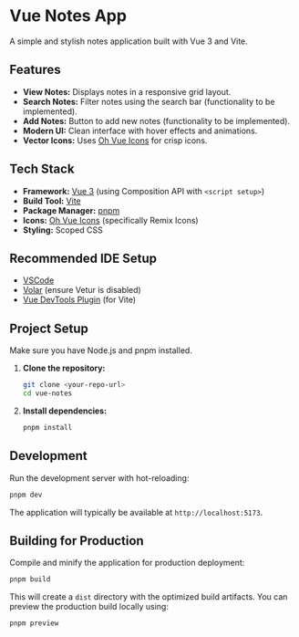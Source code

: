# Vue Notes App

A simple and stylish notes application built with Vue 3 and Vite.

## Features

- **View Notes:** Displays notes in a responsive grid layout.
- **Search Notes:** Filter notes using the search bar (functionality to be implemented).
- **Add Notes:** Button to add new notes (functionality to be implemented).
- **Modern UI:** Clean interface with hover effects and animations.
- **Vector Icons:** Uses [Oh Vue Icons](https://oh-vue-icons.netlify.app/) for crisp icons.

## Tech Stack

- **Framework:** [Vue 3](https://vuejs.org/) (using Composition API with `<script setup>`)
- **Build Tool:** [Vite](https://vitejs.dev/)
- **Package Manager:** [pnpm](https://pnpm.io/)
- **Icons:** [Oh Vue Icons](https://oh-vue-icons.netlify.app/) (specifically Remix Icons)
- **Styling:** Scoped CSS

## Recommended IDE Setup

- [VSCode](https://code.visualstudio.com/)
- [Volar](https://marketplace.visualstudio.com/items?itemName=Vue.volar) (ensure Vetur is disabled)
- [Vue DevTools Plugin](https://devtools.vuejs.org/guide/installation.html) (for Vite)

## Project Setup

Make sure you have Node.js and pnpm installed.

1.  **Clone the repository:**

    ```sh
    git clone <your-repo-url>
    cd vue-notes
    ```

2.  **Install dependencies:**
    ```sh
    pnpm install
    ```

## Development

Run the development server with hot-reloading:

```sh
pnpm dev
```

The application will typically be available at `http://localhost:5173`.

## Building for Production

Compile and minify the application for production deployment:

```sh
pnpm build
```

This will create a `dist` directory with the optimized build artifacts. You can preview the production build locally using:

```sh
pnpm preview
```
